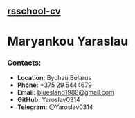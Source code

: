 ## [rsschool-cv]()

# Maryankou Yaraslau 

### Contacts: 
* **Location:** Bychau,Belarus
* **Phone:** +375 29 5444679
* **Email:** bluesland1988@gmail.com
* **GitHub:** Yaroslav0314
* **Telegram:** @Yaroslav0314
